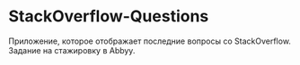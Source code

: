 # StackOverflow-Questions
Приложение, которое отображает последние вопросы со StackOverflow. Задание на стажировку в Abbyy.

